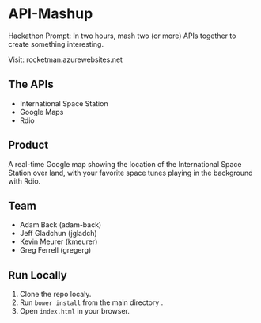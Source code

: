 API-Mashup
==========

Hackathon Prompt: In two hours, mash two (or more) APIs together to create something interesting.

Visit: rocketman.azurewebsites.net

The APIs
--------
* International Space Station
* Google Maps
* Rdio

Product
------
A real-time Google map showing the location of the International Space Station over land, with your favorite space tunes playing in the background with Rdio.

Team
------
* Adam Back (adam-back)
* Jeff Gladchun (jgladch)
* Kevin Meurer (kmeurer)
* Greg Ferrell (gregerg)

Run Locally
----------
1. Clone the repo localy.
1. Run `bower install` from the main directory .
1. Open `index.html` in your browser.
